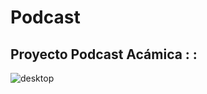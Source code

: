 # Podcast

## Proyecto Podcast Acámica : :
<img src="landing-podcast-landing-podcast_desktop.png" alt="desktop">


